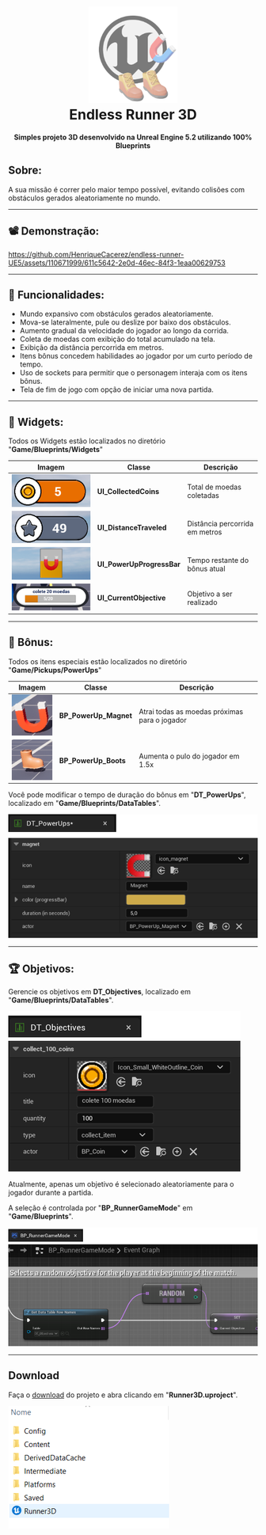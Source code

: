 <h1 align="center">
  <br><img src="_readme/ue_logo.png" width="180">
  <br>Endless Runner 3D<br>
</h1>

<h4 align="center">Simples projeto 3D desenvolvido na Unreal Engine 5.2 utilizando 100% Blueprints</h4>

## Sobre:

A sua missão é correr pelo maior tempo possível, evitando colisões com obstáculos gerados aleatoriamente no mundo.

***

## 📽 Demonstração: 

https://github.com/HenriqueCacerez/endless-runner-UE5/assets/110671999/611c5642-2e0d-46ec-84f3-1eaa00629753

***

## 📜 Funcionalidades:

- Mundo expansivo com obstáculos gerados aleatoriamente.
- Mova-se lateralmente, pule ou deslize por baixo dos obstáculos.
- Aumento gradual da velocidade do jogador ao longo da corrida.
- Coleta de moedas com exibição do total acumulado na tela.
- Exibição da distância percorrida em metros.
- Itens bônus concedem habilidades ao jogador por um curto período de tempo.
- Uso de sockets para permitir que o personagem interaja com os itens bônus.
- Tela de fim de jogo com opção de iniciar uma nova partida.

***

## 🎨 Widgets:

Todos os Widgets estão localizados no diretório "**Game/Blueprints/Widgets**"

| Imagem | Classe | Descrição |
| --- | --- | --- |
| ![](_readme/widgets/ui_coin.png) | **UI_CollectedCoins** | Total de moedas coletadas
| ![](_readme/widgets/ui_distance.png) | **UI_DistanceTraveled** | Distância percorrida em metros |
| ![](_readme/widgets/ui_powerup.png) | **UI_PowerUpProgressBar** | Tempo restante do bônus atual |
| ![](_readme/widgets/ui_objective.png) | **UI_CurrentObjective** | Objetivo a ser realizado |

***

## 🎁 Bônus:

Todos os itens especiais estão localizados no diretório "**Game/Pickups/PowerUps**"

| Imagem | Classe | Descrição |
| --- | --- | --- |
| ![](_readme/bonus/bonus_magnet.png) | **BP_PowerUp_Magnet** | Atrai todas as moedas próximas para o jogador |
| ![](_readme/bonus/bonus_boots.png) | **BP_PowerUp_Boots** | Aumenta o pulo do jogador em 1.5x |


Você pode modificar o tempo de duração do bônus em "**DT_PowerUps**", localizado em "**Game/Blueprints/DataTables**".

![](_readme/dt_powerups.png)

***

## 🏆 Objetivos:

Gerencie os objetivos em **DT_Objectives**, localizado em "**Game/Blueprints/DataTables**".

![](_readme/objective/dt_objective.png)

Atualmente, apenas um objetivo é selecionado aleatoriamente para o jogador durante a partida. 

A seleção é controlada por "**BP_RunnerGameMode**" em "**Game/Blueprints**".

![](_readme/objective/gm_random_objective.png)

***

## Download

Faça o [download](https://github.com/HenriqueCacerez/endless-runner-UE5/archive/refs/heads/main.zip) do projeto e abra clicando em "**Runner3D.uproject**".

![download](_readme/download.png)
